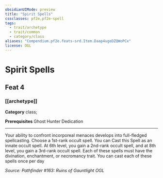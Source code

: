```yaml
---
obsidianUIMode: preview
title: "Spirit Spells"
cssclasses: pf2e,pf2e-spell
tags:
  - trait/archetype
  - trait/common
  - category/class
aliases: "Compendium.pf2e.feats-srd.Item.Daap4ugeDZQWoPCx"
license: OGL
---
```

# Spirit Spells
## Feat 4
### [[archetype]]

**Category** class; 



**Prerequisites** Ghost Hunter Dedication
* * *
Your ability to confront incorporeal menaces develops into full-fledged spellcasting. Choose a 1st-rank occult spell. You can Cast this Spell as an innate occult spell. At 6th level, you gain a 2nd-rank occult spell, and at 8th level, you gain a 3rd-rank occult spell. Each of these spells must have the divination, enchantment, or necromancy trait. You can cast each of these spells once per day

*Source: Pathfinder #163: Ruins of Gauntlight*
*OGL*